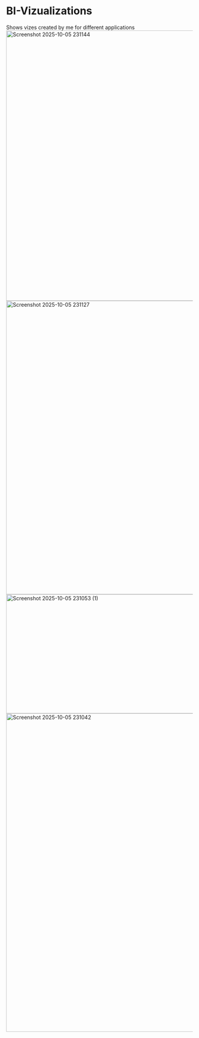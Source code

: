 # BI-Vizualizations
Shows vizes created by me for different applications
<img width="1556" height="729" alt="Screenshot 2025-10-05 231144" src="https://github.com/user-attachments/assets/6f6c741c-e0e8-4aef-8c95-75e48236a898" />
<img width="1513" height="792" alt="Screenshot 2025-10-05 231127" src="https://github.com/user-attachments/assets/55a909fc-6a7a-4170-8f6e-1f1b6d8a35c3" />
<img width="1545" height="321" alt="Screenshot 2025-10-05 231053 (1)" src="https://github.com/user-attachments/assets/1a88e51e-5d26-4bb2-a0fc-c918e1301ae5" />
<img width="1508" height="859" alt="Screenshot 2025-10-05 231042" src="https://github.com/user-attachments/assets/886cd287-b30d-408b-b49c-b178e3a1c617" />
